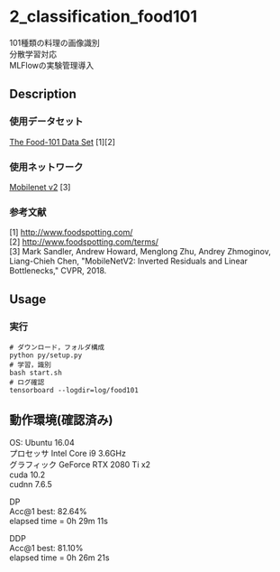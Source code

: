 2_classification_food101
===
101種類の料理の画像識別  
分散学習対応  
MLFlowの実験管理導入  

## Description
### 使用データセット
[The Food-101 Data Set](https://data.vision.ee.ethz.ch/cvl/datasets_extra/food-101/) [1][2]  

### 使用ネットワーク
[Mobilenet v2](https://arxiv.org/abs/1801.04381) [3]  

### 参考文献
[1] http://www.foodspotting.com/  
[2] http://www.foodspotting.com/terms/  
[3] Mark Sandler, Andrew Howard, Menglong Zhu, Andrey Zhmoginov, Liang-Chieh Chen, "MobileNetV2: Inverted Residuals and Linear Bottlenecks," CVPR, 2018.  

## Usage
### 実行
```
# ダウンロード，フォルダ構成
python py/setup.py
# 学習，識別
bash start.sh
# ログ確認
tensorboard --logdir=log/food101
```

## 動作環境(確認済み)
OS: Ubuntu 16.04  
プロセッサ Intel Core i9 3.6GHz  
グラフィック GeForce RTX 2080 Ti x2  
cuda 10.2  
cudnn 7.6.5  

DP  
Acc@1 best:  82.64%  
elapsed time = 0h 29m 11s  

DDP  
Acc@1 best:  81.10%  
elapsed time = 0h 26m 21s  
 